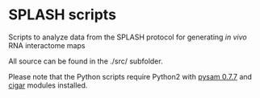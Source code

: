 # SPLASH scripts

Scripts to analyze data from the SPLASH protocol for generating <i>in
vivo</i> RNA interactome maps

All source can be found in the ./src/ subfolder.

Please note that the Python scripts require Python2 with
[pysam 0.7.7](http://pysam.readthedocs.org/) and
[cigar](https://pypi.python.org/pypi/cigar/0.1) modules installed.


